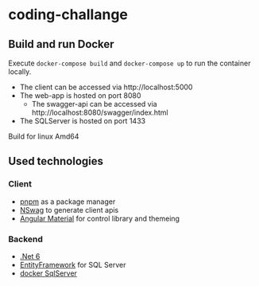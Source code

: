# coding-challange

## Build and run Docker

Execute `docker-compose build` and `docker-compose up` to run the container locally.

- The client can be accessed via http://localhost:5000
- The web-app is hosted on port 8080
  - The swagger-api can be accessed via http://localhost:8080/swagger/index.html
- The SQLServer is hosted on port 1433

Build for linux Amd64

## Used technologies

### Client
- [pnpm](https://pnpm.io/) as a package manager
- [NSwag](https://github.com/RicoSuter/NSwag) to generate client apis
- [Angular Material](angular-material) for control library and themeing

### Backend
- [.Net 6](dotnet)
- [EntityFramework](nuget-ef) for SQL Server
- [docker SqlServer][docker-sqlserver]

[github-nswag]: https://github.com/RicoSuter/NSwag
[pnpm]: https://pnpm.io/
[angular-material]: https://material.angular.io/
[dotnet]: https://learn.microsoft.com/de-de/dotnet/core/whats-new/dotnet-6
[nuget-ef]: https://www.nuget.org/packages/Microsoft.EntityFrameworkCore.SqlServer/
[docker-sqlserver]: https://hub.docker.com/_/microsoft-mssql-server
